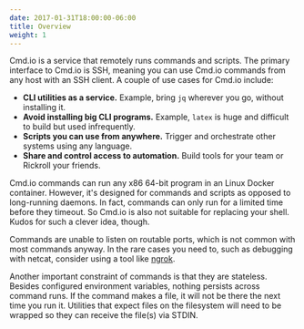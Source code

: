 ```yaml
---
date: 2017-01-31T18:00:00-06:00
title: Overview
weight: 1
---
```


Cmd.io is a service that remotely runs commands and scripts. The primary
interface to Cmd.io is SSH, meaning you can use Cmd.io commands from any host
with an SSH client. A couple of use cases for Cmd.io include:

 * **CLI utilities as a service.** Example, bring `jq` wherever you go, without installing it.
 * **Avoid installing big CLI programs.** Example, `latex` is huge and difficult to build but used infrequently.
 * **Scripts you can use from anywhere.** Trigger and orchestrate other systems using any language.
 * **Share and control access to automation.** Build tools for your team or Rickroll your friends.

Cmd.io commands can run any x86 64-bit program in an Linux Docker container.
However, it's designed for commands and scripts as opposed to long-running
daemons. In fact, commands can only run for a limited time before they timeout.
So Cmd.io is also not suitable for replacing your shell. Kudos for such a clever
idea, though.

Commands are unable to listen on routable ports, which is not common with most
commands anyway. In the rare cases you need to, such as debugging with netcat,
consider using a tool like [ngrok](https://ngrok.com/).

Another important constraint of commands is that they are stateless. Besides
configured environment variables, nothing persists across command runs. If the
command makes a file, it will not be there the next time you run it. Utilities
that expect files on the filesystem will need to be wrapped so they can receive
the file(s) via STDIN.
